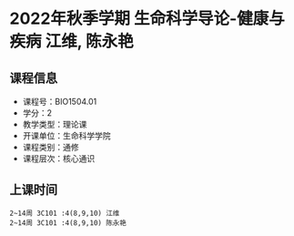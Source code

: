 # 2022年秋季学期 生命科学导论-健康与疾病 江维, 陈永艳






## 课程信息

- 课程号：BIO1504.01
- 学分：2
- 教学类型：理论课
- 开课单位：生命科学学院
- 课程类别：通修
- 课程层次：核心通识

## 上课时间

```
2~14周 3C101 :4(8,9,10) 江维
2~14周 3C101 :4(8,9,10) 陈永艳
```

